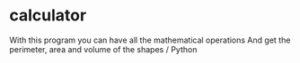 # calculator
With this program you can have all the mathematical operations And get the perimeter, area and volume of the shapes / Python
